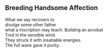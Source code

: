Breeding Handsome Affection
---------------------------
What we say recovers to  
divulge some other father  
what a inscription may teach. Building an acrobat  
Trod in the sensible wind.  
They struck it with insatiable energies.  
The full wave gave it purity.  
